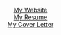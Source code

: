 <p align="center">
  <a href="https://samresume.com"> My Website</a>
  <br/>
<a href="aibysam.com/resume.pdf"> My Resume </a>
<br/>
<a href="aibysam.com/resume.pdf"> My Cover Letter </a>
<br/>
</p>

